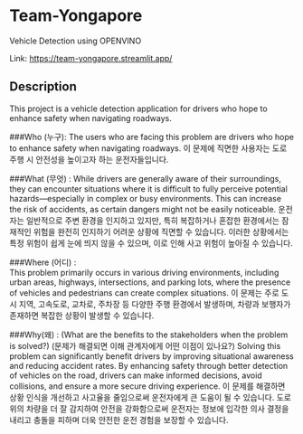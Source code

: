 # Team-Yongapore
Vehicle Detection using OPENVINO

Link: https://team-yongapore.streamlit.app/

## Description
This project is a vehicle detection application for drivers who hope to enhance safety when navigating roadways.

###Who (누구): 
The users who are facing this problem are drivers who hope to enhance safety when navigating roadways.
이 문제에 직면한 사용자는 도로 주행 시 안전성을 높이고자 하는 운전자들입니다.

###What (무엇) : 
While drivers are generally aware of their surroundings, they can encounter situations where it is difficult to fully perceive potential hazards—especially in complex or busy environments. This can increase the risk of accidents, as certain dangers might not be easily noticeable. 
운전자는 일반적으로 주변 환경을 인지하고 있지만, 특히 복잡하거나 혼잡한 환경에서는 잠재적인 위험을 완전히 인지하기 어려운 상황에 직면할 수 있습니다. 이러한 상황에서는 특정 위험이 쉽게 눈에 띄지 않을 수 있으며, 이로 인해 사고 위험이 높아질 수 있습니다. 

###Where (어디) :  
This problem primarily occurs in various driving environments, including urban areas, highways, intersections, and parking lots, where the presence of vehicles and pedestrians can create complex situations. 
이 문제는 주로 도시 지역, 고속도로, 교차로, 주차장 등 다양한 주행 환경에서 발생하며, 차량과 보행자가 존재하면 복잡한 상황이 발생할 수 있습니다. 

###Why(왜) : (What are the benefits to the stakeholders when the problem is solved?) (문제가 해결되면 이해 관계자에게 어떤 이점이 있나요?) 
Solving this problem can significantly benefit drivers by improving situational awareness and reducing accident rates. By enhancing safety through better detection of vehicles on the road, drivers can make informed decisions, avoid collisions, and ensure a more secure driving experience. 
이 문제를 해결하면 상황 인식을 개선하고 사고율을 줄임으로써 운전자에게 큰 도움이 될 수 있습니다. 도로 위의 차량을 더 잘 감지하여 안전을 강화함으로써 운전자는 정보에 입각한 의사 결정을 내리고 충돌을 피하며 더욱 안전한 운전 경험을 보장할 수 있습니다.
